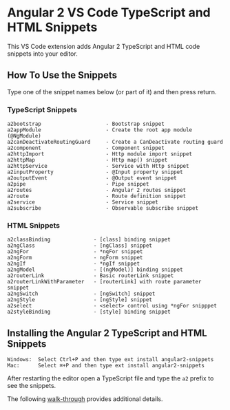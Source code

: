 # Angular 2 VS Code TypeScript and HTML Snippets 

This VS Code extension adds Angular 2 TypeScript and HTML code snippets into your editor.

## How To Use the Snippets

Type one of the snippet names below (or part of it) and then press return.

### TypeScript Snippets

```
a2bootstrap                     - Bootstrap snippet
a2appModule                     - Create the root app module (@NgModule)
a2canDeactivateRoutingGuard     - Create a CanDeactivate routing guard
a2component                     - Component snippet
a2httpImport                    - Http module import snippet
a2httpMap                       - Http map() snippet
a2httpService                   - Service with Http snippet
a2inputProperty                 - @Input property snippet
a2outputEvent                   - @Output event snippet
a2pipe                          - Pipe snippet
a2routes                        - Angular 2 routes snippet
a2route                         - Route definition snippet
a2service                       - Service snippet
a2subscribe                     - Observable subscribe snippet

```

### HTML Snippets

```
a2classBinding              - [class] binding snippet
a2ngClass                   - [ngClass] snippet
a2ngFor                     - *ngFor snippet
a2ngForm                    - ngForm snippet
a2ngIf                      - *ngIf snippet
a2ngModel                   - [(ngModel)] binding snippet
a2routerLink                - Basic routerLink snippet
a2routerLinkWithParameter   - [routerLink] with route parameter snippet
a2ngSwitch                  - [ngSwitch] snippet
a2ngStyle                   - [ngStyle] snippet
a2select                    - <select> control using *ngFor snipppet
a2styleBinding              - [style] binding snippet

```

## Installing the Angular 2 TypeScript and HTML Snippets

```
Windows:  Select Ctrl+P and then type ext install angular2-snippets
Mac:      Select ⌘+P and then type ext install angular2-snippets 
```

After restarting the editor open a TypeScript file and type the `a2` prefix to see the snippets.

The following [walk-through](https://code.visualstudio.com/docs/editor/extension-gallery) provides additional details.


